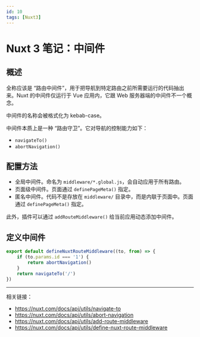 ```yaml
---
id: 10
tags: [Nuxt3]
---
```


# Nuxt 3 笔记：中间件

## 概述

全称应该是 “路由中间件”，用于把导航到特定路由之前所需要运行的代码抽出来。Nuxt 的中间件仅运行于 Vue 应用内，它跟 Web 服务器端的中间件不一个概念。

中间件的名称会被格式化为 kebab-case。

中间件本质上是一种 “路由守卫”。它对导航的控制能力如下：

* `navigateTo()`
* `abortNavigation()`


## 配置方法

* 全局中间件。命名为 `middleware/*.global.js`，会自动应用于所有路由。
* 页面级中间件。页面通过 `definePageMeta()` 指定。
* 匿名中间件。代码不是存放在 `middleware/` 目录中，而是内联于页面中。页面通过 `definePageMeta()` 指定。

此外，插件可以通过 `addRouteMiddleware()` 给当前应用动态添加中间件。


## 定义中间件

```js
export default defineNuxtRouteMiddleware((to, from) => {
	if (to.params.id === '1') {
		return abortNavigation()
	}
	return navigateTo('/')
})
```

***

相关链接：

* https://nuxt.com/docs/api/utils/navigate-to
* https://nuxt.com/docs/api/utils/abort-navigation
* https://nuxt.com/docs/api/utils/add-route-middleware
* https://nuxt.com/docs/api/utils/define-nuxt-route-middleware
